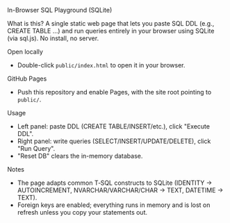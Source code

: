In-Browser SQL Playground (SQLite)

What is this?
A single static web page that lets you paste SQL DDL (e.g., CREATE TABLE ...) and run queries entirely in your browser using SQLite (via sql.js). No install, no server.

Open locally
- Double-click `public/index.html` to open it in your browser.

GitHub Pages
- Push this repository and enable Pages, with the site root pointing to `public/`.

Usage
- Left panel: paste DDL (CREATE TABLE/INSERT/etc.), click "Execute DDL".
- Right panel: write queries (SELECT/INSERT/UPDATE/DELETE), click "Run Query".
- "Reset DB" clears the in-memory database.

Notes
- The page adapts common T‑SQL constructs to SQLite (IDENTITY → AUTOINCREMENT, NVARCHAR/VARCHAR/CHAR → TEXT, DATETIME → TEXT).
- Foreign keys are enabled; everything runs in memory and is lost on refresh unless you copy your statements out.



